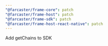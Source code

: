 ```yaml
---
"@farcaster/frame-core": patch
"@farcaster/frame-host": patch
"@farcaster/frame-sdk": patch
"@farcaster/frame-host-react-native": patch
---
```


Add getChains to SDK
